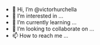 - 👋 Hi, I’m @victorhurchella
- 👀 I’m interested in ...
- 🌱 I’m currently learning ...
- 💞️ I’m looking to collaborate on ...
- 📫 How to reach me ...

<!---
victorhurchella/victorhurchella is a ✨ special ✨ repository because its `README.md` (this file) appears on your GitHub profile.
You can click the Preview link to take a look at your changes.
--->
